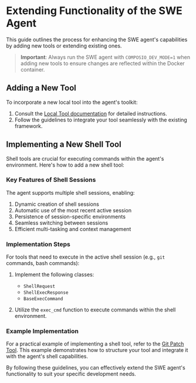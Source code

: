# Extending Functionality of the SWE Agent

This guide outlines the process for enhancing the SWE agent's capabilities by adding new tools or extending existing ones.

> **Important**: Always run the SWE agent with `COMPOSIO_DEV_MODE=1` when adding new tools to ensure changes are reflected within the Docker container.

## Adding a New Tool

To incorporate a new local tool into the agent's toolkit:

1. Consult the [Local Tool documentation](https://docs.composio.dev/introduction/foundations/components/local_tools) for detailed instructions.
2. Follow the guidelines to integrate your tool seamlessly with the existing framework.

## Implementing a New Shell Tool

Shell tools are crucial for executing commands within the agent's environment. Here's how to add a new shell tool:

### Key Features of Shell Sessions

The agent supports multiple shell sessions, enabling:

1. Dynamic creation of shell sessions
2. Automatic use of the most recent active session
3. Persistence of session-specific environments
4. Seamless switching between sessions
5. Efficient multi-tasking and context management

### Implementation Steps

For tools that need to execute in the active shell session (e.g., `git` commands, bash commands):

1. Implement the following classes:

   - `ShellRequest`
   - `ShellExecResponse`
   - `BaseExecCommand`

2. Utilize the `exec_cmd` function to execute commands within the shell environment.

### Example Implementation

For a practical example of implementing a shell tool, refer to the [Git Patch Tool](https://github.com/composiohq/composio/blob/master/python/composio/tools/local/shelltool/git_cmds/actions/get_patch.py). This example demonstrates how to structure your tool and integrate it with the agent's shell capabilities.

By following these guidelines, you can effectively extend the SWE agent's functionality to suit your specific development needs.

